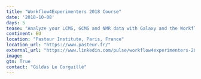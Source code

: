```yaml
---
title: "Workflow4Experimenters 2018 Course"
date: '2018-10-08'
days: 5
tease: "Analyze your LCMS, GCMS and NMR data with Galaxy and the Workflow4Metabolomics online platform"
continent: EU
location: "Pasteur Institute, Paris, France"
location_url: "https://www.pasteur.fr/"
external_url: "https://www.linkedin.com/pulse/workflow4experimenters-2018-course-analyze-your-lcms-gcms-giacomoni/?published=t"
image: 
gtn: True
contact: "Gildas Le Corguillé"
---
```

